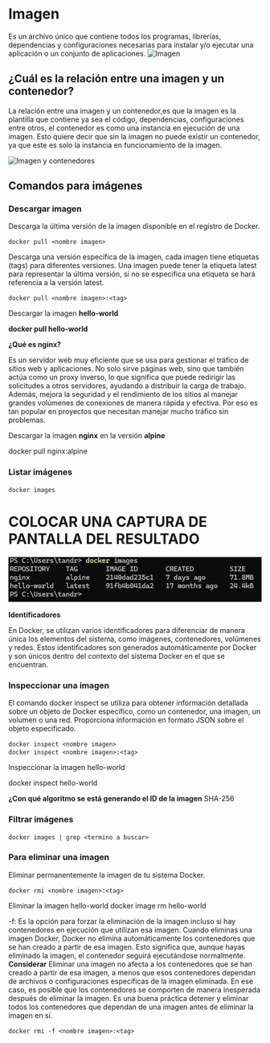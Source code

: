 # Imagen
Es un archivo único que contiene todos los programas, librerías, dependencias y configuraciones necesarias para instalar y/o ejecutar una aplicación o un conjunto de aplicaciones.
![Imagen](img/imagen.PNG)


## ¿Cuál es la relación entre una imagen y un contenedor? 
La relación entre una imagen y un contenedor,es que la imagen es la plantilla que contiene ya sea el código, dependencias, configuraciones entre otros, el contenedor es como una instancia en ejecución de una imagen. Esto quiere decir que sin la imagen no puede existir un contenedor, ya que este es solo la instancia en funcionamiento de la imagen. 

![Imagen y contenedores](img/imagenContenedores.JPG)
## Comandos para imágenes

### Descargar imagen
Descarga la última versión de la imagen disponible en el registro de Docker.

```
docker pull <nombre imagen> 
```

Descarga una versión específica de la imagen, cada imagen tiene etiquetas (tags) para diferentes versiones.
Una imagen puede tener la etiqueta latest para representar la última versión, si no se especifica una etiqueta se hará referencia a la versión latest.

```
docker pull <nombre imagen>:<tag>
```

Descargar la imagen **hello-world**

**docker pull hello-world**

**¿Qué es nginx?**

Es un servidor web muy eficiente que se usa para gestionar el tráfico de sitios web y aplicaciones. No solo sirve páginas web, sino que también actúa como un proxy inverso, lo que significa que puede redirigir las solicitudes a otros servidores, ayudando a distribuir la carga de trabajo. Además, mejora la seguridad y el rendimiento de los sitios al manejar grandes volúmenes de conexiones de manera rápida y efectiva. Por eso es tan popular en proyectos que necesitan manejar mucho tráfico sin problemas.

Descargar la imagen  **nginx** en la versión **alpine**

docker pull nginx:alpine

### Listar imágenes

```
docker images
```

# COLOCAR UNA CAPTURA DE PANTALLA DEL RESULTADO 
![Imagenes](img/dockerImages.png)

**Identificadores**

En Docker, se utilizan varios identificadores para diferenciar de manera única los elementos del sistema, como imágenes, contenedores, volúmenes y redes. Estos identificadores son generados automáticamente por Docker y son únicos dentro del contexto del sistema Docker en el que se encuentran. 

### Inspeccionar una imagen
El comando docker inspect se utiliza para obtener información detallada sobre un objeto de Docker específico, como un contenedor, una imagen, un volumen o una red.  Proporciona información en formato JSON sobre el objeto especificado.

```
docker inspect <nombre imagen>
docker inspect <nombre imagen>:<tag>
```

Inspeccionar la imagen hello-world 

docker inspect hello-world

**¿Con qué algoritmo se está generando el ID de la imagen**
SHA-256

### Filtrar imágenes

```
docker images | grep <termino a buscar>

```

### Para eliminar una imagen
Eliminar permanentemente la imagen de tu sistema Docker.

```
docker rmi <nombre imagen>:<tag>
```

Eliminar la imagen hello-world 
docker image rm hello-world

-f: Es la opción para forzar la eliminación de la imagen incluso si hay contenedores en ejecución que utilizan esa imagen.
Cuando eliminas una imagen Docker, Docker no elimina automáticamente los contenedores que se han creado a partir de esa imagen. Esto significa que, aunque hayas eliminado la imagen, el contenedor seguirá ejecutándose normalmente.  
**Considerar**
Eliminar una imagen no afecta a los contenedores que se han creado a partir de esa imagen, a menos que esos contenedores dependan de archivos o configuraciones específicas de la imagen eliminada. En ese caso, es posible que los contenedores se comporten de manera inesperada después de eliminar la imagen.
Es una buena práctica detener y eliminar todos los contenedores que dependan de una imagen antes de eliminar la imagen en sí.

```
docker rmi -f <nombre imagen>:<tag>
```

